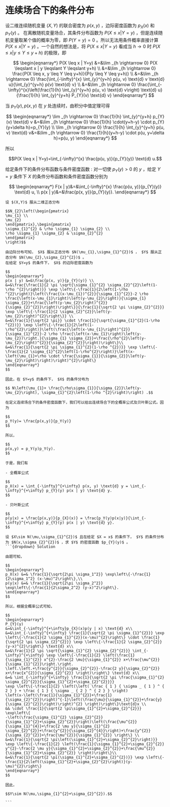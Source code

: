 # 连续场合下的条件分布
设二维连续随机变量 $(X,Y)$ 的联合密度为 $p(x,y)$ ，边际密度函数为 $p_{X}(x)$ 和 $p_{Y}(y)$ 。
在离散随机变量场合，其条件分布函数为 $P(X\le x | Y=y)$ ，但是连续随机变量取某个值的概率为零，即 $P(Y=y)=0$ 。所以无法用条件概率直接计算 $P(X\le x | Y=y)$ 。一个自然的想法是，将 $P(X\le x | Y=y)$ 看成当 $h \rightarrow 0$ 时 $P(X\le x | y\le Y\le y+h)$ 的极限，即

$$
\begin{eqnarray*}
P(X \leq x | Y=y) &=&\lim _{h \rightarrow 0} P(X \leqslant x | y \leqslant Y \leqslant y+h) \\
&=&\lim _{h \rightarrow 0} \frac{P(X \leq x, y \leq Y \leq y+h)}{P(y \leq Y \leq y+h)} \\
&=&\lim _{h \rightarrow 0} \frac{\int_{-\infty}^{x} \int_{y}^{y+h} p(u, v) \text{d} v \text{d} u}{\int_{y}^{y+h} p(v) \text{d} v} \\
&=&\lim _{h \rightarrow 0} \frac{\int_{-\infty}^{x}\left(\frac{1}{h} \int_{y}^{y+h} p(u, v) \text{d} v\right) \text{d} u}{\frac{1}{h} \int_{y}^{y+h} P_{Y}(v) \text{d} v}
\end{eqnarray*}
$$

当 $p_{Y}(y),p(x,y)$ 在 $y$ 处连续时，由积分中值定理可得

$$
\begin{eqnarray*}
\lim _{h \rightarrow 0} \frac{1}{h} \int_{y}^{y+h} p_{Y}(v) \text{d} v
&=&\lim _{h \rightarrow 0} \frac{1}{h} \cdot(y+h-y) \cdot p_{Y}(y+\delta h)=p_{Y}(y) \\
\lim _{h \rightarrow 0} \frac{1}{h} \int_{y}^{y+h} p(u, v) \text{d} v&=&\lim _{h \rightarrow 0} \frac{1}{h}(y+h-y) \cdot p(u, y+\delta h)=p(u, y)
\end{eqnarray*}
$$

所以

$$P(X \leq x | Y=y)=\int_{-\infty}^{x} \frac{p(u, y)}{p_{Y}(y)} \text{d} u.$$

给定条件下的条件分布函数与条件密度函数
: 对一切使 $p_{Y}(y)>0$ 的 $y$ ，给定 $Y=y$ 条件下 $X$ 的条件分布函数和条件密度函数分别为

$$
\begin{eqnarray*}
F(x | y)&=&\int_{-\infty}^{x} \frac{p(u, y)}{p_{Y}(y)} \text{d} u, \\
p(x | y)&=&\frac{p(x, y)}{p_{Y}(y)}.
\end{eqnarray*}
$$

`````{prf:example}
设 $(X,Y)$ 服从二维正态分布

$$N_{2}\left(\begin{pmatrix}
\mu_{1} \\
\mu_{2}
\end{pmatrix},\begin{pmatrix}
\sigma_{1}^{2} & \rho \sigma_{1} \sigma_{2} \\
\rho \sigma_{1} \sigma_{2} & \sigma_{2}^{2}
\end{pmatrix}
\right)$$

由边际分布可知， $X$ 服从正态分布 $N(\mu_{1},\sigma_{1}^{2})$ ， $Y$ 服从正态分布 $N(\mu_{2},\sigma_{2}^{2})$ 。
在给定 $Y=y$ 的条件下， $X$ 的边际密度函数为

$$
\begin{eqnarray*}
p(x | y) &=&\frac{p(x, y)}{p_{Y}(y)} \\
&=&\frac{\frac{1}{2 \pi \sqrt{\sigma_{1}^{2} \sigma_{2}^{2}\left(1-\rho ^{2}\right)}} \exp \left\{-\frac{1}{2\left(1-\rho ^{2}\right)}\left(\frac{(x-\mu_{1})^{2}}{\sigma_{1}^{2}}-2 \rho \frac{\left(x-\mu_{1}\right)\left(y-\mu_{2}\right)}{\sigma_{1} \sigma_{2}}+\frac{\left(y-\mu_{2}\right)^{2}}{\sigma_{2}^{2}}\right)\right\}}{\frac{1}{\sqrt{2 \pi \sigma_{2}^{2}}} \exp \left\{-\frac{1}{2 \sigma_{2}^{2}}\left(y-\mu_{2}\right)^{2}\right\}} \\
&=&\frac{1}{\sqrt{2 \pi}} \cdot \frac{1}{\sqrt{\sigma_{1}^{2}(1-\rho ^{2})}} \exp \left\{-\frac{1}{2\left(1-\rho^{2}\right)}\left(\frac{\left(x-\mu_{1}\right)^{2}}{\sigma_{1}^{2}}-2 \rho \frac{\left(x-\mu_{1}\right)\left(y-\mu_{2})\right.}{\sigma_{1} \sigma_{2}}+\frac{\rho^{2}\left(y-\mu_{2}\right)^{2}}{\sigma_{2}^{2}}\right)\right\}\\
&=&\frac{1}{\sqrt{2 \pi \sigma_{1}^{2}(1-\rho ^{2})}} \exp \left\{-\frac{1}{2 \sigma_{1}^{2}\left(1-\rho^{2}\right)}\left(x-\left(\mu_{1}+\rho \cdot \frac{\sigma_{1}}{\sigma_{2}}\left(y-\mu_{2}\right)\right)\right)^{2}\right\}
\end{eqnarray*}
$$

因此，在 $Y=y$ 的条件下， $X$ 的条件分布为

$$ N\left(\mu_{1}+ \frac{\rho\sigma_{1}}{\sigma_{2}}\left(y-\mu_{2}\right), \sigma_{1}^{2}\left(1-\rho ^{2}\right)\right) .$$

`````

```{admonition} Remark
在定义连续场合下的条件密度函数下，我们可以给出连续场合下的全概率公式及贝叶斯公式。因为

$$
p_Y(y)= \frac{p(x,y)}{p_Y(y)}
$$

所以，

$$
p(x,y) = p_Y(y)p_Y(y).
$$

于是，我们有

- 全概率公式

$$
p_X(x) = \int_{-\infty}^{+\infty} p(x, y) \text{d} y = \int_{-\infty}^{+\infty} p_{Y}(y) p(x | y) \text{d} y.
$$

- 贝叶斯公式

$$
p(y|x) = \frac{p(x,y)}{p_{X}(x)} = \frac{p_Y(y)p(x|y)}{\int_{-\infty}^{+\infty} p_{Y}(y) p(x | y) \text{d} y}.
$$

```

`````{prf:example}
设 $X\sim N(\mu,\sigma_{1}^{2})$ 且在给定 $X = x$ 的条件下， $Y$ 的条件分布为 $N(x,\sigma_{2}^{2})$ ，求 $Y$ 的密度函数 $p_{Y}(y)$ 。
```{dropdown} Solution

由题可知，

$$
\begin{eqnarray*}
p_X(x) &=& \frac{1}{\sqrt{2\pi \sigma_1^2}} \exp\left\{-\frac{1}{2\sigma_1^2} (x-\mu)^2\right\},\\
p(y|x) &=& \frac{1}{\sqrt{2\pi \sigma_2^2}}
\exp\left\{-\frac{1}{2\sigma_2^2} (y-x)^2\right\}.
\end{eqnarray*}
$$

所以，根据全概率公式可知，

$$
\begin{eqnarray*}
P_{Y}(y)
&=&\int_{-\infty}^{+\infty}p_{X}(x)p(y | x) \text{d} x\\
&=&\int_{-\infty}^{+\infty} \frac{1}{\sqrt{2 \pi \sigma_{1}^{2}}} \exp \left\{-\frac{1}{2 \sigma_{1}^{2}}(x-\mu)^{2}\right\} \cdot \frac{1}{\sqrt{2 \pi \sigma_{2}^{2}}} \exp \left\{-\frac{1}{2 \sigma_{2}^{2}}(y-x)^{2}\right\} \text{d} x\\
&=&\frac{1}{2 \pi \sqrt{\sigma_{1}^{2} \sigma_{2}^{2}}} \int_{-\infty}^{+\infty} \exp \left\{-\frac{1}{2} \left(\frac{1}{\sigma_{1}^{2}} x^{2}-\frac{2 \mu}{\sigma_{1}^{2}} x+\frac{\mu^{2}}{\sigma_{1}^{2}}\right.\right.
\left.\left.+\frac{y^{2}}{\sigma_{2}^{2}}-\frac{2 y}{\sigma_{2}^{2}} x+\frac{x^{2}}{\sigma_{2}^{2}} \right)\right\} \text{d} x\\
&=& \int_{-\infty}^{+\infty} \frac{1}{\sqrt{2 \pi \frac{\sigma_{1}^{2} \sigma_{2}^{2}}{\sigma_{1}^{2}+\sigma_{2}^{2}}}}
\exp \left\{-\frac{1}{2} \left(\left( \frac { 1 } { \sigma _ { 1 } ^ { 2 } } + \frac { 1 } { \sigma _ { 2 } ^ { 2 } } \right)
\left(x-\left(\frac{1}{\sigma_{1}^{2}}+\frac{1}{\sigma_{2}^{2}}\right)^{-1}\left(\frac{\mu}{\sigma_{1}^{2}}+\frac{y}{\sigma_{2}^{2}}\right)\right)^{2} \right)\right\}\text{d}x \\
&& \cdot \frac{1}{\sqrt{2 \pi\sigma_{1}^{2}+\sigma_{2}^{2}}} \exp\left\{
-\left(\frac{\sigma_{1}^{2} \sigma_{2}^{2}}{\sigma_{1}^{2}+\sigma_{2}^{2}}\right)\left(\frac{\mu^{2}}{\sigma_{1}^{4}}+\frac{2 \mu y}{\sigma_{1}^{2} \sigma_{2}^{2}}+\frac{y^{2}}{\sigma_{2}^{4}}\right)+\frac{y^{2}}{\sigma_{2}^{2}}+\frac{\mu^{2}}{\sigma_{1}^{2}} \right\} \\
&=&\frac{1}{\sqrt{2 \pi\left(\sigma_{1}^{2}+\sigma_{2}^{2}\right)}} \exp \left\{-\frac{1}{2} \left(\frac{1}{\sigma_{1}^{2}+\sigma_{2}^{2}} y^{2}-\frac{2 \mu y}{\sigma_{1}^{2}+\sigma_{2}^{2}}+\frac{\mu^{2}}{\sigma_{1}^{2}+\sigma_{2}^{2}} \right)\right\}\\
&=&\frac{1}{\sqrt{2 \pi(\sigma_{1}^{2}+\sigma_{2}^{2})}} \exp \left\{-\frac{1}{2\left(\sigma_{1}^{2}+\sigma_{2}^{2}\right)}(y-\mu)^{2}\right\}
\end{eqnarray*}
$$

因此，

$$Y\sim N(\mu,\sigma_{1}^{2}+\sigma_{2}^{2}).$$

```
`````